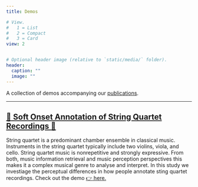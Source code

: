```yaml
---
title: Demos

# View.
#   1 = List
#   2 = Compact
#   3 = Card
view: 2


# Optional header image (relative to `static/media/` folder).
header:
  caption: ""
  image: ""
---
```


A collection of demos accompanying our [publications](/publication).

--------------------------------------

## [:violin: Soft Onset Annotation of String Quartet Recordings :musical_score:](/demos/annotations.html)
String quartet is a predominant chamber ensemble in classical music. Instruments in the string quartet typically include two violins, viola, and cello. String quartet music is nonrepetitive and strongly expressive. From both, music information retrieval and music perception perspectives this makes it a complex musical genre to analyse and interpret. In this study we investiage the perceptual differences in how people annotate sting quartet recordings. Check out the demo [:point_right: here.](/demos/annotations.html) 

